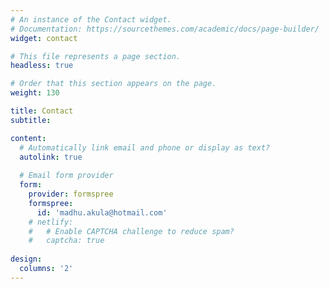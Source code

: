 ```yaml
---
# An instance of the Contact widget.
# Documentation: https://sourcethemes.com/academic/docs/page-builder/
widget: contact

# This file represents a page section.
headless: true

# Order that this section appears on the page.
weight: 130

title: Contact
subtitle:

content:
  # Automatically link email and phone or display as text?
  autolink: true
  
  # Email form provider
  form:
    provider: formspree
    formspree:
      id: 'madhu.akula@hotmail.com'
    # netlify:
    #   # Enable CAPTCHA challenge to reduce spam?
    #   captcha: true
  
design:
  columns: '2'
---
```

